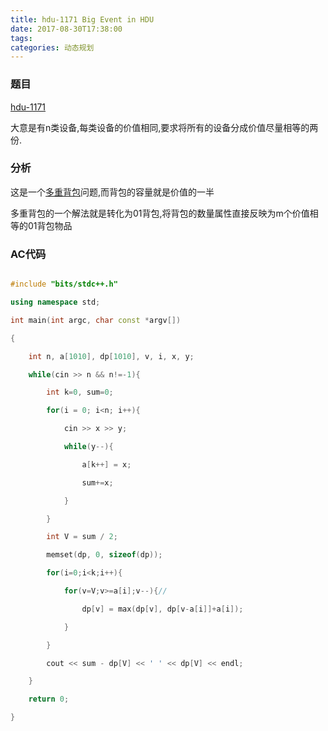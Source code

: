 ```yaml
---
title: hdu-1171 Big Event in HDU
date: 2017-08-30T17:38:00
tags:
categories: 动态规划
---
```


### 题目

[hdu-1171](http://acm.hdu.edu.cn/showproblem.php?pid=1171)

大意是有n类设备,每类设备的价值相同,要求将所有的设备分成价值尽量相等的两份.

### 分析

这是一个[多重背包](http://www.cnblogs.com/lepecoder/p/bag-3.html)问题,而背包的容量就是价值的一半



多重背包的一个解法就是转化为01背包,将背包的数量属性直接反映为m个价值相等的01背包物品



### AC代码

```cpp

#include "bits/stdc++.h"

using namespace std;

int main(int argc, char const *argv[])

{

    int n, a[1010], dp[1010], v, i, x, y;

    while(cin >> n && n!=-1){

        int k=0, sum=0;

        for(i = 0; i<n; i++){

            cin >> x >> y;

            while(y--){

                a[k++] = x;

                sum+=x;

            }

        }

        int V = sum / 2;

        memset(dp, 0, sizeof(dp));

        for(i=0;i<k;i++){

            for(v=V;v>=a[i];v--){//

                dp[v] = max(dp[v], dp[v-a[i]]+a[i]);

            }

        }

        cout << sum - dp[V] << ' ' << dp[V] << endl;

    }

    return 0;

}



```
    